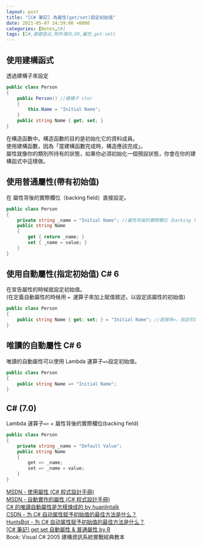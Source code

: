 ```yaml
---
layout: post
title: "[C# 筆記] 為屬性(get/set)設定初始值"
date: 2021-05-07 24:59:00 +0800
categories: [Notes,C#]
tags: [C#,基礎語法,物件導向,OO,屬性,get-set]
---
```



## 使用建構函式

透過建構子來設定

```c#
public class Person
{
    public Person() //建構子 ctor
    {
        this.Name = "Initial Name";
    }
    public string Name { get; set; }
}
```
在構造函數中。構造函數的目的是初始化它的資料成員。      
使用建構函數，因為「當建構函數完成時，構造應該完成」。      
屬性就像你的類別所持有的狀態，如果你必須初始化一個預設狀態，你會在你的建構函式中這樣做。      

## 使用普通屬性(帶有初始值)

在 屬性背後的實際欄位（backing field）直接設定。

```c#
public class Person
{
    private string _name = "Initial Name"; //屬性背後的實際欄位（backing field）直接設定
    public string Name
    {
        get { return _name; }
        set { _name = value; }
    }
}
```

## 使用自動屬性(指定初始值) C# 6

在宣告屬性的時候就設定初始值。      
(在定義自動屬性的時候用 `= `運算子來加上賦值敘述，以設定該屬性的初始值)

```c#
public class Person
{
    public string Name { get; set; } = "Initial Name"; //直接用=，指定初始值
}
```

## 唯讀的自動屬性 C# 6

唯讀的自動屬性可以使用 Lambda 運算子`=>`設定初始值。

```c#
public class Person
{
    public string Name => "Initial Name";
}
```

## C# (7.0)

Lambda 運算子`=>` + 屬性背後的實際欄位(backing field)

```c#
public class Person
{
    private string _name = "Default Value";
    public string Name
    {
        get => _name;
        set => _name = value;
    }
}
```

        
[MSDN - 使用屬性 (C# 程式設計手冊)](https://learn.microsoft.com/zh-tw/dotnet/csharp/programming-guide/classes-and-structs/using-properties)     
[MSDN - 自動實作的屬性 (C# 程式設計手冊)](https://learn.microsoft.com/zh-tw/dotnet/csharp/programming-guide/classes-and-structs/auto-implemented-properties)        
[C# 的唯讀自動屬性是怎樣煉成的  by huanlintalk](https://www.huanlintalk.com/2018/02/c-readonly-auto-property-from-beginning.html)       
[CSDN - 为 C# 自动属性赋予初始值的最佳方法是什么？](https://blog.csdn.net/kalman2019/article/details/128624090)     
[HuntsBot - 为 C# 自动属性赋予初始值的最佳方法是什么？](https://www.huntsbot.com/qa/Zv4Y/what-is-the-best-way-to-give-a-c-sharp-auto-property-an-initial-value?lang=zh_CN&from=csdn)        
[[C# 筆記] get set 自動屬性 & 普通屬性  by R](https://riivalin.github.io/posts/2011/01/auto-and-normal-properties/)    
Book: Visual C# 2005 建構資訊系統實戰經典教本 